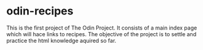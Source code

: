 # odin-recipes

This is the first project of The Odin Project.
It consists of a main index page which will hace links to recipes.
The objective of the project is to settle and practice the html knowledge aquired so far.